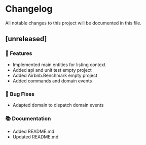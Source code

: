 # Changelog

All notable changes to this project will be documented in this file.

## [unreleased]

### 🚀 Features

- Implemented main entities for listing context
- Added api and unit test empty project
- Added Airbnb.Benchmark empty project
- Added commands and domain events

### 🐛 Bug Fixes

- Adapted domain to dispatch domain events

### 📚 Documentation

- Added README.md
- Updated README.md

<!-- generated by git-cliff -->
